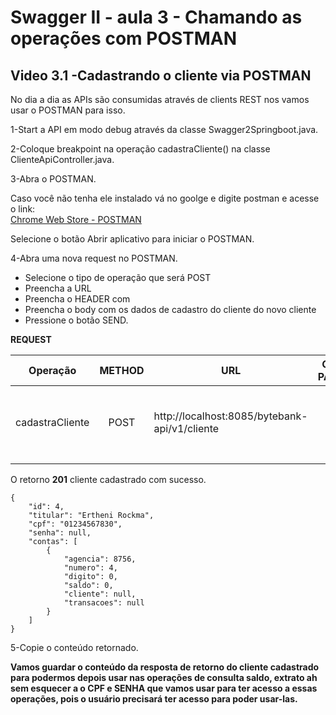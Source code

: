 # Swagger II - aula 3 - Chamando as operações com POSTMAN

## Video 3.1 -Cadastrando o cliente via POSTMAN

No dia a dia as APIs são consumidas através de clients REST nos vamos usar o POSTMAN para isso.

1-Start a API em modo debug através da classe Swagger2Springboot.java.

2-Coloque breakpoint na operação cadastraCliente() na classe ClienteApiController.java.

3-Abra o POSTMAN.

Caso você não tenha ele instalado vá no goolge e digite postman e acesse o link:  
[Chrome Web Store - POSTMAN](https://chrome.google.com/webstore/detail/postman/fhbjgbiflinjbdggehcddcbncdddomop?hl=pt-BR)

Selecione o botão Abrir aplicativo para iniciar o POSTMAN.

4-Abra uma nova request no POSTMAN.

- Selecione o tipo de operação que será POST
- Preencha a URL
- Preencha o HEADER com 
- Preencha o body com os dados de cadastro do cliente do novo cliente
- Pressione o botão SEND.

**REQUEST**

|Operação|METHOD|URL|QUERY PARAMS|HEADERS|BODY|
|-----|:--:|----------|:-----------:|:------:|----|
|cadastraCliente | POST | http://localhost:8085/bytebank-api/v1/cliente|N/A|Content-Type|```{"cpf": "01234567830", "senha": "senha123", "titular": "Ertheni Rockma"}``` |
| | | | | | |


O retorno **201** cliente cadastrado com sucesso.

```
{
    "id": 4,
    "titular": "Ertheni Rockma",
    "cpf": "01234567830",
    "senha": null,
    "contas": [
        {
            "agencia": 8756,
            "numero": 4,
            "digito": 0,
            "saldo": 0,
            "cliente": null,
            "transacoes": null
        }
    ]
}
```

5-Copie o conteúdo retornado.

**Vamos guardar o conteúdo da resposta de retorno do cliente cadastrado para podermos depois usar nas operações de consulta saldo, extrato ah sem esquecer a o CPF e SENHA que vamos usar para ter acesso a essas operações, pois o usuário precisará ter acesso para poder usar-las.**
